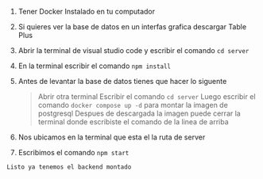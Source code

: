 1. Tener Docker Instalado en tu computador

2. Si quieres ver la base de datos en un interfas grafica descargar Table Plus

3. Abrir la terminal de visual studio code y escribir el comando ``cd server``

4. En la terminal escribir el comando `` npm install  ``

5. Antes de levantar la base de datos tienes que hacer lo siguente
    > Abrir otra terminal
    > Escribir el comando `` cd server ``
    > Luego escribir el comando `` docker compose up -d `` para montar la imagen de postgresql
    > Despues de descargada la imagen puede cerrar la terminal donde escribiste el comando de la linea de arriba

6. Nos ubicamos en la terminal que esta el la ruta de server
7. Escribimos el comando `` npm start ``

`` Listo ya tenemos el backend montado ``

